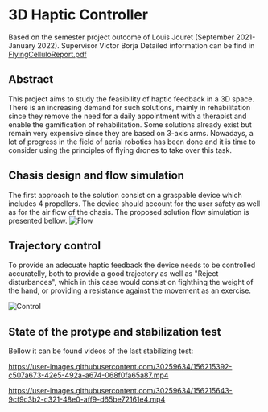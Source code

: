 # 3D Haptic Controller
Based on the semester project outcome of Louis Jouret (September 2021- January 2022). Supervisor Victor Borja
Detailed information can be find in [FlyingCelluloReport.pdf](/FlyingCelluloReport.pdf)

## Abstract
This project aims to study the feasibility of haptic feedback in a 3D space. There is an increasing demand for such solutions, mainly in rehabilitation since they remove the need for a daily appointment with a therapist and enable the gamification of rehabilitation.
Some solutions already exist but remain very expensive since they are based on 3-axis arms. Nowadays, a lot of progress in the field of aerial robotics has been done and it is time to consider using the principles of flying drones to take over this task.

## Chasis design and flow simulation
The first approach to the solution consist on a graspable device which includes 4 propellers. The device should account for the user safety as well as for the air flow of the chasis. The proposed solution flow simulation is presented bellow.
![Flow](https://user-images.githubusercontent.com/30259634/156409375-3c6f71a7-598e-45f8-9997-226c419dc8a0.png)

## Trajectory control
To provide an adecuate haptic feedback the device needs to be controlled accuratelly, both to provide a good trajectory as well as "Reject disturbances", which in this case would consist on fighthing the weight of the hand, or providing a resistance against the movement as an exercise.

![Control](https://user-images.githubusercontent.com/30259634/156409330-47fb1005-9375-4199-a081-af58e2f8fa2d.png)

## State of the protype and stabilization test
Bellow it can be found videos of the last stabilizing test:

https://user-images.githubusercontent.com/30259634/156215392-c507a673-42e5-492a-a674-068f0fa65a87.mp4

https://user-images.githubusercontent.com/30259634/156215643-9cf9c3b2-c321-48e0-aff9-d65be72161e4.mp4

